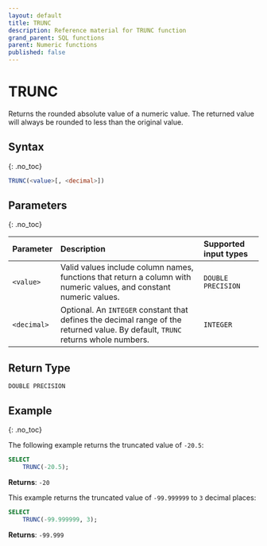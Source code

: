 ```yaml
---
layout: default
title: TRUNC
description: Reference material for TRUNC function
grand_parent: SQL functions
parent: Numeric functions
published: false
---
```


# TRUNC

Returns the rounded absolute value of a numeric value. The returned value will always be rounded to less than the original value.

## Syntax
{: .no_toc}

```sql
TRUNC(<value>[, <decimal>])
```
## Parameters
{: .no_toc}

| Parameter | Description                                                                                                                  | Supported input types | 
| :--------- | :---------------------------------------------------------------------------------------------------------------------------- |:--------|
| `<value>`   | Valid values include column names, functions that return a column with numeric values, and constant numeric values.          | `DOUBLE PRECISION` | 
| `<decimal>`   | Optional. An `INTEGER` constant that defines the decimal range of the returned value. By default, `TRUNC` returns whole numbers. | `INTEGER` | 

## Return Type
`DOUBLE PRECISION` 

## Example
{: .no_toc}

The following example returns the truncated value of `-20.5`: 
```sql
SELECT
    TRUNC(-20.5);
```

**Returns**: `-20`

This example returns the truncated value of `-99.999999` to `3` decimal places: 
```sql
SELECT
    TRUNC(-99.999999, 3);
```

**Returns**: `-99.999`
